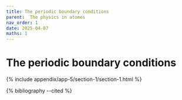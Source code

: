 ```yaml
---
title: The periodic boundary conditions
parent:  The physics in atomes
nav_order: 1
date: 2025-04-07
maths: 1
---
```


# The periodic boundary conditions

{% include appendix/app-5/section-1/section-1.html %}

{% bibliography --cited %}
